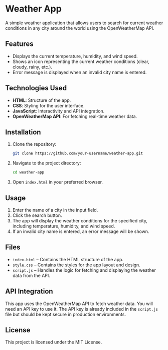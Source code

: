 
# Weather App

A simple weather application that allows users to search for current weather conditions in any city around the world using the OpenWeatherMap API.

## Features

- Displays the current temperature, humidity, and wind speed.
- Shows an icon representing the current weather conditions (clear, cloudy, rainy, etc.).
- Error message is displayed when an invalid city name is entered.

## Technologies Used

- **HTML**: Structure of the app.
- **CSS**: Styling for the user interface.
- **JavaScript**: Interactivity and API integration.
- **OpenWeatherMap API**: For fetching real-time weather data.

## Installation

1. Clone the repository:
   ```bash
   git clone https://github.com/your-username/weather-app.git
   ```

2. Navigate to the project directory:
   ```bash
   cd weather-app
   ```

3. Open `index.html` in your preferred browser.

## Usage

1. Enter the name of a city in the input field.
2. Click the search button.
3. The app will display the weather conditions for the specified city, including temperature, humidity, and wind speed.
4. If an invalid city name is entered, an error message will be shown.

## Files

- `index.html` – Contains the HTML structure of the app.
- `style.css` – Contains the styles for the app layout and design.
- `script.js` – Handles the logic for fetching and displaying the weather data from the API.

## API Integration

This app uses the OpenWeatherMap API to fetch weather data. You will need an API key to use it. The API key is already included in the `script.js` file but should be kept secure in production environments.

## License

This project is licensed under the MIT License.
